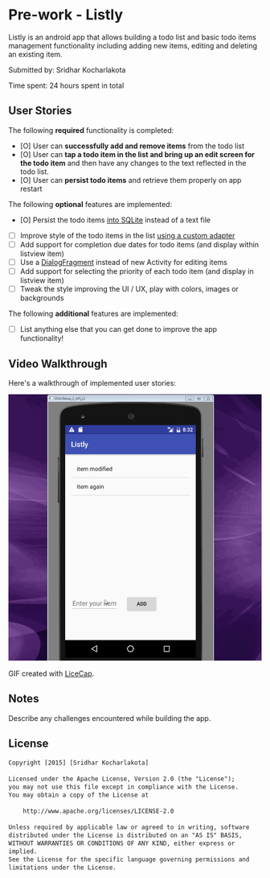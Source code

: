 # Pre-work - Listly

Listly is an android app that allows building a todo list and basic todo items management functionality including adding new items, editing and deleting an existing item.

Submitted by: Sridhar Kocharlakota

Time spent: 24 hours spent in total

## User Stories

The following **required** functionality is completed:

* [O] User can **successfully add and remove items** from the todo list
* [O] User can **tap a todo item in the list and bring up an edit screen for the todo item** and then have any changes to the text reflected in the todo list.
* [O] User can **persist todo items** and retrieve them properly on app restart

The following **optional** features are implemented:

* [O] Persist the todo items [into SQLite](http://guides.codepath.com/android/Persisting-Data-to-the-Device#sqlite) instead of a text file
* [ ] Improve style of the todo items in the list [using a custom adapter](http://guides.codepath.com/android/Using-an-ArrayAdapter-with-ListView)
* [ ] Add support for completion due dates for todo items (and display within listview item)
* [ ] Use a [DialogFragment](http://guides.codepath.com/android/Using-DialogFragment) instead of new Activity for editing items
* [ ] Add support for selecting the priority of each todo item (and display in listview item)
* [ ] Tweak the style improving the UI / UX, play with colors, images or backgrounds

The following **additional** features are implemented:

* [ ] List anything else that you can get done to improve the app functionality!

## Video Walkthrough 

Here's a walkthrough of implemented user stories:

<img src='https://github.com/ksridhar3/Listly/blob/master/demo_todolist.gif' title='Video Walkthrough' width='' alt='Video Walkthrough' />

GIF created with [LiceCap](http://www.cockos.com/licecap/).

## Notes

Describe any challenges encountered while building the app.

## License

    Copyright [2015] [Sridhar Kocharlakota]

    Licensed under the Apache License, Version 2.0 (the "License");
    you may not use this file except in compliance with the License.
    You may obtain a copy of the License at

        http://www.apache.org/licenses/LICENSE-2.0

    Unless required by applicable law or agreed to in writing, software
    distributed under the License is distributed on an "AS IS" BASIS,
    WITHOUT WARRANTIES OR CONDITIONS OF ANY KIND, either express or implied.
    See the License for the specific language governing permissions and
    limitations under the License.
